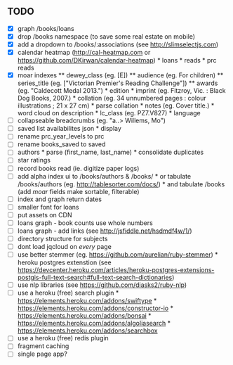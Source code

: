 TODO
---
- [x] graph /books/loans
- [x] drop /books namespace (to save some real estate on mobile)
- [x] add a dropdown to /books/:associations (see http://slimselectjs.com)
- [x] calendar heatmap (http://cal-heatmap.com or https://github.com/DKirwan/calendar-heatmap)
      * loans
      * reads
      * prc reads
- [x] moar indexes
      ** dewey_class (eg. [E])
      ** audience (eg. For children)
      ** series_title (eg. ["Victorian Premier's Reading Challenge"])
      ** awards (eg. "Caldecott Medal 2013.")
      * edition
      * imprint (eg. Fitzroy, Vic. : Black Dog Books, 2007.)
      * collation (eg. 34 unnumbered pages : colour illustrations ; 21 x 27 cm)
        * parse collation
      * notes (eg. Cover title.)
      * word cloud on description
      * lc_class (eg. PZ7.V827)
      * language
- [ ] collapseable breadcrumbs (eg. "a..> Willems, Mo")
- [ ] saved list availabilites json
      * display
- [ ] rename prc_year_levels to prc
- [ ] rename books_saved to saved
- [ ] authors
      * parse (first_name, last_name)
      * consolidate duplicates
- [ ] star ratings
- [ ] record books read (ie. digitize paper logs)
- [ ] add alpha index ui to /books/authors & /books/
      * or tabulate /books/authors (eg. http://tablesorter.com/docs/)
      * and tabulate /books (add *moar* fields make sortable, filterable)
- [ ] index and graph return dates
- [ ] smaller font for loans
- [ ] put assets on CDN
- [ ] loans graph - book counts use whole numbers
- [ ] loans graph - add links (see http://jsfiddle.net/hsdmdf4w/1/)
- [ ] directory structure for subjects
- [ ] dont load jqcloud on *every* page
- [ ] use better stemmer (eg. https://github.com/aurelian/ruby-stemmer)
      * heroku postgres extenstion
      (see https://devcenter.heroku.com/articles/heroku-postgres-extensions-postgis-full-text-search#full-text-search-dictionaries)
- [ ] use nlp libraries (see https://github.com/diasks2/ruby-nlp)
- [ ] use a heroku (free) search plugin
      * https://elements.heroku.com/addons/swiftype
      * https://elements.heroku.com/addons/constructor-io
      * https://elements.heroku.com/addons/bonsai
      * https://elements.heroku.com/addons/algoliasearch
      * https://elements.heroku.com/addons/searchbox
- [ ] use a heroku (free) redis plugin
- [ ] fragment caching
- [ ] single page app?
